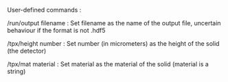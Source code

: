 User-defined commands :

/run/output filename : Set filename as the name of the output file, uncertain behaviour if the format is not .hdf5

/tpx/height number : Set number (in micrometers) as the height of the solid (the detector)

/tpx/mat material : Set material as the material of the solid (material is a string)